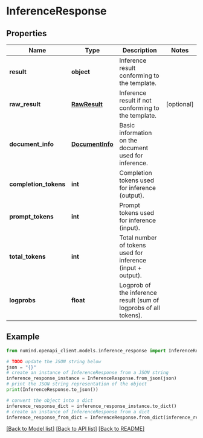 # InferenceResponse


## Properties

Name | Type | Description | Notes
------------ | ------------- | ------------- | -------------
**result** | **object** | Inference result conforming to the template. | 
**raw_result** | [**RawResult**](RawResult.md) | Inference result if not conforming to the template. | [optional] 
**document_info** | [**DocumentInfo**](DocumentInfo.md) | Basic information on the document used for inference. | 
**completion_tokens** | **int** | Completion tokens used for inference (output). | 
**prompt_tokens** | **int** | Prompt tokens used for inference (input). | 
**total_tokens** | **int** | Total number of tokens used for inference (input + output). | 
**logprobs** | **float** | Logprob of the inference result (sum of logprobs of all tokens). | 

## Example

```python
from numind.openapi_client.models.inference_response import InferenceResponse

# TODO update the JSON string below
json = "{}"
# create an instance of InferenceResponse from a JSON string
inference_response_instance = InferenceResponse.from_json(json)
# print the JSON string representation of the object
print(InferenceResponse.to_json())

# convert the object into a dict
inference_response_dict = inference_response_instance.to_dict()
# create an instance of InferenceResponse from a dict
inference_response_from_dict = InferenceResponse.from_dict(inference_response_dict)
```
[[Back to Model list]](../README.md#documentation-for-models) [[Back to API list]](../README.md#documentation-for-api-endpoints) [[Back to README]](../README.md)


